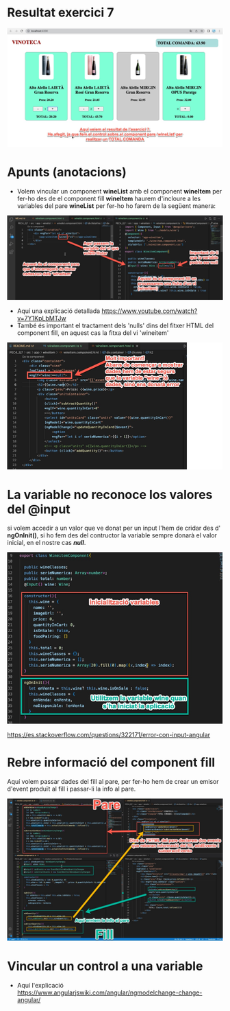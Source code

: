 # Resultat exercici 7

![resultat exercici 7](img/resultatExercici7.jpg)

# Apunts (anotacions)
* Volem vincular un component **wineList** amb el component **wineItem** per fer-ho des de el component fill **wineItem** haurem d'incloure a les variables del pare  **wineList** per fer-ho ho farem de la següent manera:

![Vincular components](img/passarVariableComponentPareAComponentFill.jpg)

* Aquí una explicació detallada https://www.youtube.com/watch?v=7Y1KpLbMTJw
* També és important el tractament dels 'nulls' dins del fitxer HTML del component fill, en aquest cas la fitxa del vi 'wineitem'

![tractament null](img/objectNULL.jpg)

# La variable no reconoce los valores del @input
si volem accedir a un valor que ve donat per un input l'hem de cridar des d' **ngOnInit()**, si ho fem des del contructor la variable sempre donarà el valor inicial, en el nostre cas ***null***.

![ngOnInit](img/ngOnInit.jpg)

https://es.stackoverflow.com/questions/322171/error-con-input-angular

# Rebre informació del component fill

Aquí volem passar dades del fill al pare, per fer-ho hem de crear un emisor d'event produït al fill i passar-li la info al pare.

![fillApare](img/fillApare.jpg)


# Vincular un control a una variable


* Aquí l'explicació 
  https://www.angularjswiki.com/angular/ngmodelchange-change-angular/


